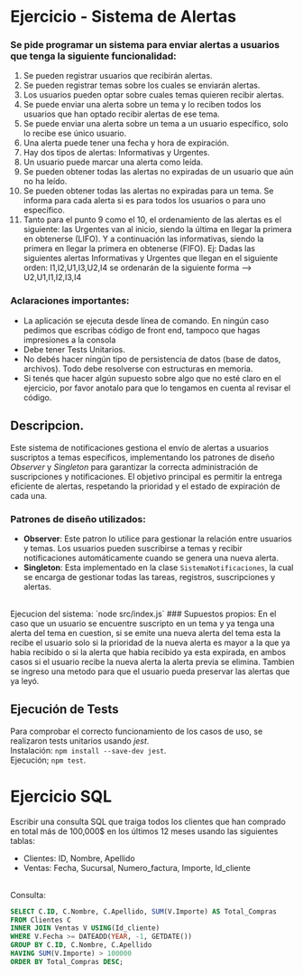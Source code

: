 # Ejercicio - Sistema de Alertas

### Se pide programar un sistema para enviar alertas a usuarios que tenga la siguiente funcionalidad:
1. Se pueden registrar usuarios que recibirán alertas. 
2. Se pueden registrar temas sobre los cuales se enviarán alertas.
3. Los usuarios pueden optar sobre cuales temas quieren recibir alertas.
4. Se puede enviar una alerta sobre un tema y lo reciben todos los usuarios que han optado recibir alertas de ese tema.
5. Se puede enviar una alerta sobre un tema a un usuario específico, solo lo recibe ese único usuario.
6. Una alerta puede tener una fecha y hora de expiración. 
7. Hay dos tipos de alertas: Informativas y Urgentes.
8. Un usuario puede marcar una alerta como leída.
9. Se pueden obtener todas las alertas no expiradas de un usuario que aún no ha leído. 
10. Se pueden obtener todas las alertas no expiradas para un tema. Se informa para cada alerta si es para todos los usuarios o para uno específico.
11. Tanto para el punto 9 como el 10, el ordenamiento de las alertas es el siguiente: las Urgentes van al inicio, siendo la última en llegar la primera en obtenerse (LIFO). Y a continuación las informativas, siendo la primera en llegar la primera en obtenerse (FIFO). Ej: Dadas las siguientes alertas Informativas y Urgentes que llegan en el siguiente orden: I1,I2,U1,I3,U2,I4 se ordenarán de la siguiente forma --> U2,U1,I1,I2,I3,I4

### Aclaraciones importantes:
* La aplicación se ejecuta desde línea de comando. En ningún caso pedimos que escribas código de front end, tampoco que hagas impresiones a la consola
* Debe tener Tests Unitarios.
* No debés hacer ningún tipo de persistencia de datos (base de datos, archivos). Todo debe resolverse con estructuras en memoria.
* Si tenés que hacer algún supuesto sobre algo que no esté claro en el ejercicio, por favor anotalo para que lo tengamos en cuenta al revisar el código.

## Descripcion.
Este sistema de notificaciones gestiona el envío de alertas a usuarios suscriptos a temas específicos, implementando los patrones de diseño *Observer* y *Singleton* para garantizar la correcta administración de suscripciones y notificaciones. El objetivo principal es permitir la entrega eficiente de alertas, respetando la prioridad y el estado de expiración de cada una.
### Patrones de diseño utilizados:
* **Observer**: Este patron lo utilice para gestionar la relación entre usuarios y temas. Los usuarios pueden suscribirse a temas y recibir notificaciones automáticamente cuando se genera una nueva alerta. 
* **Singleton**: Esta implementado en la clase `SistemaNotificaciones`, la cual se encarga de gestionar todas las tareas, registros, suscripciones y alertas.<br>
<br>
Ejecucion del sistema: `node src/index.js`
### Supuestos propios:
En el caso que un usuario se encuentre suscripto en un tema y ya tenga una alerta del tema en cuestion, si se emite una nueva alerta del tema esta la recibe el usuario solo si la prioridad de la nueva alerta es mayor a la que ya habia recibido o si la alerta que habia recibido ya esta expirada, en ambos casos si el usuario recibe la nueva alerta la alerta previa se elimina. 
Tambien se ingreso una metodo para que el usuario pueda preservar las alertas que ya leyó. 

## Ejecución de Tests
Para comprobar el correcto funcionamiento de los casos de uso, se realizaron tests unitarios usando *jest*. <br>
Instalación: `npm install --save-dev jest`.<br>
Ejecución; `npm test`.

# Ejercicio SQL
Escribir una consulta SQL que traiga todos los clientes que han comprado en total más de 100,000$ en los últimos 12 meses usando las siguientes tablas: 
- Clientes: ID, Nombre, Apellido
- Ventas: Fecha, Sucursal, Numero_factura, Importe, Id_cliente
<br>
Consulta:

```sql
SELECT C.ID, C.Nombre, C.Apellido, SUM(V.Importe) AS Total_Compras
FROM Clientes C 
INNER JOIN Ventas V USING(Id_cliente) 
WHERE V.Fecha >= DATEADD(YEAR, -1, GETDATE()) 
GROUP BY C.ID, C.Nombre, C.Apellido 
HAVING SUM(V.Importe) > 100000 
ORDER BY Total_Compras DESC;
